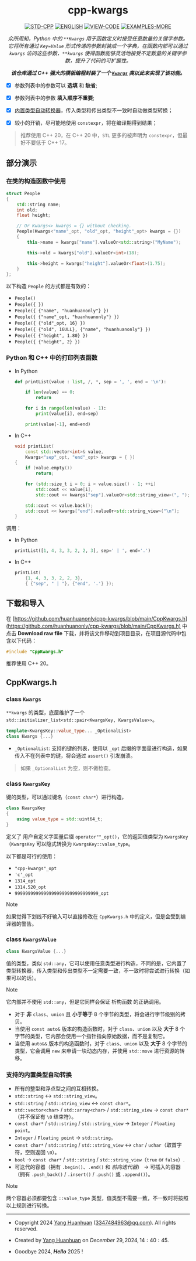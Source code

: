 <div align="center">

# cpp-kwargs

[![STD-CPP](https://img.shields.io/badge/STD%20C%2B%2B-20-darkorange?style=for-the-badge&logo=C%2B%2B&logoColor=white&logoSize=auto&labelColor=darkcyan)](https://en.cppreference.com/w/cpp/20)
[![ENGLISH](https://img.shields.io/badge/English-goto-lavender?style=for-the-badge&logo=googletranslate&logoColor=white&logoSize=auto&labelColor=lightskyblue)](./README_English.md)
[![VIEW-CODE](https://img.shields.io/badge/VIEW-CODE-greed?style=for-the-badge&logo=github&logoColor=white&logoSize=auto&labelColor=blue)](https://github.com/huanhuanonly/cpp-kwargs/blob/main/CppKwargs.h)
[![EXAMPLES-MORE](https://img.shields.io/badge/EXAMPLES-MORE-gold?style=for-the-badge&logo=openbugbounty&logoColor=white&logoSize=auto&labelColor=orange)](https://github.com/huanhuanonly/cpp-kwargs/blob/main/test.cpp)


_众所周知，Python 中的 `**Kwargs` 用于函数定义时接受任意数量的关键字参数。它将所有通过 `Key=Value` 形式传递的参数封装成一个字典，在函数内部可以通过 `kwargs` 访问这些参数，`**kwargs` 使得函数能够灵活地接受不定数量的关键字参数，提升了代码的可扩展性。_

**_该仓库通过 C++ 强大的模板编程封装了一个 [`Kwargs`](#class-kwargs) 类以此来实现了该功能。_**

</div>

- [x] 参数列表中的参数可以 **选填** 和 **缺省**;

- [x] 参数列表中的参数 **填入顺序不重要**;

- [x] [内置类型自动转换器](#支持的内置类型自动转换)，传入类型和传出类型不一致时自动做类型转换；

- [x] 较小的开销，尽可能地使用 `constexpr`，将在编译期得到结果；

> 推荐使用 C++ $20$，在 C++ $20$ 中，`STL` 更多的被声明为 `constexpr`，但最好不要低于 C++ $17$。

## 部分演示

### 在类的构造函数中使用

```cpp
struct People
{
    std::string name;
    int old;
    float height;

    // Or Kwargs<> kwargs = {} without checking.
    People(Kwargs<"name"_opt, "old"_opt, "height"_opt> kwargs = {})
    {
        this->name = kwargs["name"].valueOr<std::string>("MyName");

        this->old = kwargs["old"].valueOr<int>(18);

        this->height = kwargs["height"].valueOr<float>(1.75);
    }
};
```

以下构造 `People` 的方式都是有效的：

- `People()`
- `People({ })`
- `People({ {"name", "huanhuanonly"} })`
- `People({ {"name"_opt, "huanhuanonly"} })`
- `People({ {"old"_opt, 16} })`
- `People({ {"old", 16ULL}, {"name", "huanhuanonly"} })`
- `People({ {"height", 1.80} })`
- `People({ {"height", 2} })`


### Python 和 C++ 中的打印列表函数

- In Python

    ```py
    def printList(value : list, /, *, sep = ', ', end = '\n'):

        if len(value) == 0:
            return

        for i in range(len(value) - 1):
            print(value[i], end=sep)

        print(value[-1], end=end)
    ```

- In C++

    ```cpp
    void printList(
        const std::vector<int>& value,
        Kwargs<"sep"_opt, "end"_opt> kwargs = { })
    {
        if (value.empty())
            return;

        for (std::size_t i = 0; i < value.size() - 1; ++i)
            std::cout << value[i],
            std::cout << kwargs["sep"].valueOr<std::string_view>(", ");

        std::cout << value.back();
        std::cout << kwargs["end"].valueOr<std::string_view>("\n");
    }
    ```

调用：

- In Python
    ```py
    printList([1, 4, 3, 3, 2, 2, 3], sep=' | ', end='.')
    ```

- In C++
    ```cpp
    printList(
        {1, 4, 3, 3, 2, 2, 3},
        { {"sep", " | "}, {"end", '.'} });
    ```

## 下载和导入

在 [https://github.com/huanhuanonly/cpp-kwargs/blob/main/CppKwargs.h](https://github.com/huanhuanonly/cpp-kwargs/blob/main/CppKwargs.h) 中点击 **Download raw file** 下载，并将该文件移动到项目目录，在项目源代码中包含以下代码：
```cpp
#include "CppKwargs.h"
```

推荐使用 C++ $20$。

## CppKwargs.h

### class `Kwargs`

`**kwargs` 的类型，底层维护了一个 `std::initializer_list<std::pair<KwargsKey, KwargsValue>>`。
```cpp
template<KwargsKey::value_type... _OptionalList>
class Kwargs {...}
```

* `_OptionalList`: 支持的键的列表，使用以 `_opt` 后缀的字面量进行构造，如果传入不在列表中的键，将会通过 `assert()` 引发崩溃。

> 如果 `_OptionalList` 为空，则不做检查。

### class `KwargsKey`

键的类型，可以通过键名（`const char*`）进行构造，

```cpp
class KwargsKey
{
    using value_type = std::uint64_t;
}
```

定义了 用户自定义字面量后缀 `operator""_opt()`，它的返回值类型为 `KwargsKey`（`KwargsKey` 可以隐式转换为 `KwargsKey::value_type`。

以下都是可行的使用：

* `"cpp-kwargs"_opt`
* `'c'_opt`
* `1314_opt`
* `1314.520_opt`
* `99999999999999999999999999999999_opt`

> [!NOTE]
> 如果觉得下划线不好输入可以直接修改在 `CppKwargs.h` 中的定义，但是会受到编译器的警告。

### class `KwargsValue`

```cpp
class KwargsValue {...}
```

值的类型，类似 `std::any`，它可以使用任意类型进行构造，不同的是，它内置了类型转换器，传入类型和传出类型不一定需要一致，不一致时将尝试进行转换（如果可以的话）。

> [!NOTE]
> 它内部并不使用 `std::any`，但是它同样会保证 析构函数 的正确调用。

- 对于 **非** `class`、`union` 且 **小于等于** $8$ 个字节的类型，将会进行字节级别的拷贝。
- 当使用 `const auto&` 版本的构造函数时，对于 `class`、`union` 以及 **大于** $8$ 个字节的类型，它内部会使用一个指针指向原始数据，而不是复制它。
- 当使用 `auto&&` 版本的构造函数时，对于 `class`、`union` 以及 **大于** $8$ 个字节的类型，它会调用 `new` 来申请一块动态内存，并使用 `std::move` 进行资源的转移。

### 支持的内置类型自动转换

- 所有的整型和浮点型之间的互相转换。
- `std::string` $\longleftrightarrow$ `std::string_view`。
- `std::string` / `std::string_view` $\longleftrightarrow$ `const char*`。
- `std::vector<char>` / `std::array<char>` / `std::string_view` $\longrightarrow$ `const char*`（并不保证有 `\0` 结束符）。
- `const char*` / `std::string` / `std::string_view` $\longrightarrow$ `Integer` / `Floating point`。
- `Integer` / `Floating point` $\longrightarrow$ `std::string`。
- `const char*` / `std::string` / `std::string_view` $\longleftrightarrow$ `char` / `uchar`（取首字符，空则返回 `\0`）。
- `bool` $\longrightarrow$ `const char*` / `std::string` / `std::string_view`（`true` or `false`）.
- 可迭代的容器（拥有 `.begin()`、`.end()` 和 _前向迭代器_） $\longrightarrow$ 可插入的容器（拥有 `.push_back()` / `.insert()` / `.push()` 或 `.append()`）。

> [!NOTE]
> 两个容器必须都要包含 `::value_type` 类型，值类型不需要一致，不一致时将按照以上规则进行转换。

---

- Copyright 2024 [Yang Huanhuan](https://github.com/huanhuanonly) (3347484963@qq.com). All rights reserved.

- Created by [Yang Huanhuan](https://github.com/huanhuanonly) on $December$ $29, 2024, 14:40:45$.

- Goodbye $2024$, ***Hello*** $2025$ !